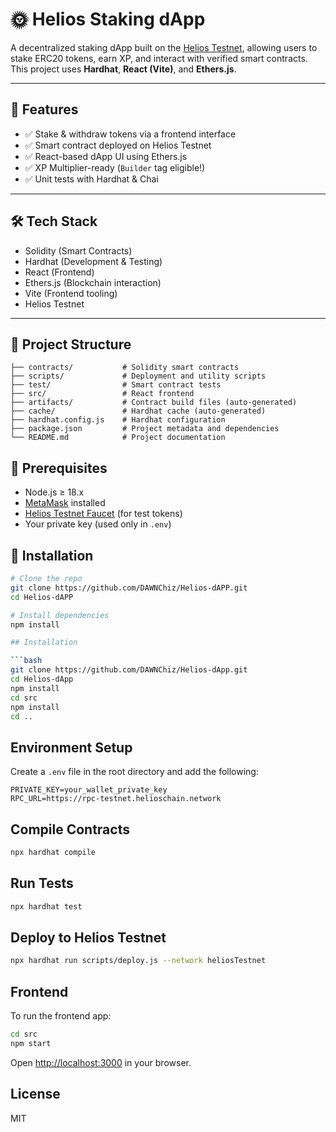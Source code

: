 # 🌞 Helios Staking dApp

A decentralized staking dApp built on the [Helios Testnet](https://testnet.helioschain.network), allowing users to stake ERC20 tokens, earn XP, and interact with verified smart contracts. This project uses **Hardhat**, **React (Vite)**, and **Ethers.js**.

---

## 🚀 Features

- ✅ Stake & withdraw tokens via a frontend interface
- ✅ Smart contract deployed on Helios Testnet
- ✅ React-based dApp UI using Ethers.js
- ✅ XP Multiplier-ready (`Builder` tag eligible!)
- ✅ Unit tests with Hardhat & Chai

---

## 🛠 Tech Stack

- Solidity (Smart Contracts)
- Hardhat (Development & Testing)
- React (Frontend)
- Ethers.js (Blockchain interaction)
- Vite (Frontend tooling)
- Helios Testnet

---

## 📁 Project Structure

```
├── contracts/           # Solidity smart contracts
├── scripts/             # Deployment and utility scripts
├── test/                # Smart contract tests
├── src/                 # React frontend
├── artifacts/           # Contract build files (auto-generated)
├── cache/               # Hardhat cache (auto-generated)
├── hardhat.config.js    # Hardhat configuration
├── package.json         # Project metadata and dependencies
└── README.md            # Project documentation
```

## 🧾 Prerequisites

- Node.js ≥ 18.x
- [MetaMask](https://metamask.io/) installed
- [Helios Testnet Faucet](https://faucet.helioschain.network) (for test tokens)
- Your private key (used only in `.env`)


## 🔧 Installation

```bash
# Clone the repo
git clone https://github.com/DAWNChiz/Helios-dAPP.git
cd Helios-dAPP

# Install dependencies
npm install

## Installation

```bash
git clone https://github.com/DAWNChiz/Helios-dApp.git
cd Helios-dApp
npm install
cd src
npm install
cd ..
```

## Environment Setup

Create a `.env` file in the root directory and add the following:

```
PRIVATE_KEY=your_wallet_private_key
RPC_URL=https://rpc-testnet.helioschain.network
```

## Compile Contracts

```bash
npx hardhat compile
```

## Run Tests

```bash
npx hardhat test
```

## Deploy to Helios Testnet

```bash
npx hardhat run scripts/deploy.js --network heliosTestnet
```

## Frontend

To run the frontend app:

```bash
cd src
npm start
```

Open [http://localhost:3000](http://localhost:3000) in your browser.

## License

MIT